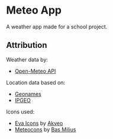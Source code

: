 # Meteo App

A weather app made for a school project.

## Attribution

Weather data by:
- [Open-Meteo API](https://open-meteo.com/)

Location data based on:
- [Geonames](https://www.geonames.org/)
- [IPGEO](https://api.techniknews.net/ipgeo/)

Icons used:
- [Eva Icons](https://akveo.github.io/eva-icons) by [Akveo](https://github.com/akveo)
- [Meteocons](https://bas.dev/work/meteocons) by [Bas Milius](https://github.com/basmilius)
